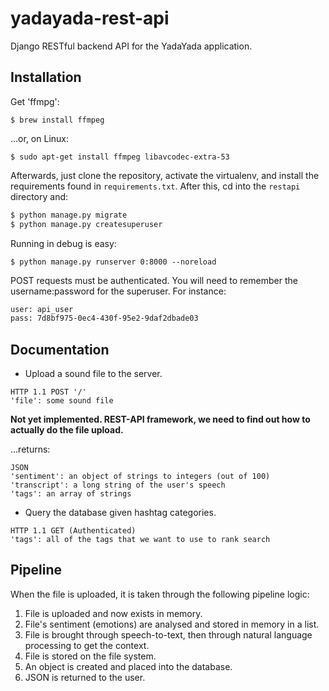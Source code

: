yadayada-rest-api
=================

Django RESTful backend API for the YadaYada application.

Installation
------------

Get 'ffmpg':

```
$ brew install ffmpeg
```

...or, on Linux:

```
$ sudo apt-get install ffmpeg libavcodec-extra-53
```

Afterwards, just clone the repository, activate the virtualenv, and install the requirements found in `requirements.txt`. After this, cd into the `restapi` directory and:

```sh
$ python manage.py migrate
$ python manage.py createsuperuser
```

Running in debug is easy:

```
$ python manage.py runserver 0:8000 --noreload
```

POST requests must be authenticated. You will need to remember the username:password for the superuser. For instance:

```sh
user: api_user
pass: 7d8bf975-0ec4-430f-95e2-9daf2dbade03
```

Documentation
-------------

-	Upload a sound file to the server.

```
HTTP 1.1 POST '/'
'file': some sound file
```

**Not yet implemented. REST-API framework, we need to find out how to actually do the file upload.**

...returns:

```
JSON
'sentiment': an object of strings to integers (out of 100)
'transcript': a long string of the user's speech
'tags': an array of strings
```

-	Query the database given hashtag categories.

```
HTTP 1.1 GET (Authenticated)
'tags': all of the tags that we want to use to rank search
```

Pipeline
--------

When the file is uploaded, it is taken through the following pipeline logic:

1.	File is uploaded and now exists in memory.
2.	File's sentiment (emotions) are analysed and stored in memory in a list.
3.	File is brought through speech-to-text, then through natural language processing to get the context.
4.	File is stored on the file system.
5.	An object is created and placed into the database.
6.	JSON is returned to the user.
